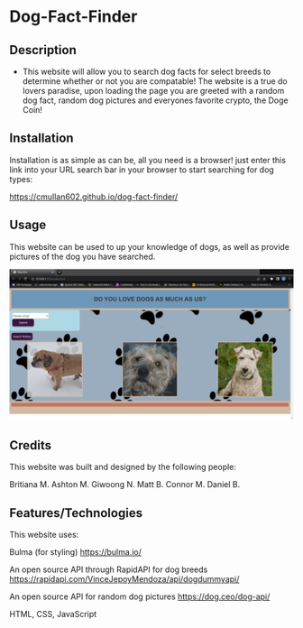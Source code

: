 # Dog-Fact-Finder

## Description

- This website will allow you to search dog facts for select breeds to determine whether or not you are compatable! The website is a true do lovers paradise, upon loading the page you are greeted with a random dog fact, random dog pictures and everyones favorite crypto, the Doge Coin! 

## Installation

Installation is as simple as can be, all you need is a browser! just enter this link into your URL search bar in your browser to start searching for dog types:

https://cmullan602.github.io/dog-fact-finder/

## Usage

This website can be used to up your knowledge of dogs, as well as provide pictures of the dog you have searched.

![Website Preview](/assets/images/Screenshot2022-07-18205352.png?raw=true)

## Credits

This website was built and designed by the following people:

Britiana M.
Ashton M.
Giwoong N.
Matt B.
Connor M.
Daniel B.

## Features/Technologies

This website uses:

Bulma (for styling) https://bulma.io/

An open source API through RapidAPI for dog breeds https://rapidapi.com/VinceJepoyMendoza/api/dogdummyapi/

An open source API for random dog pictures https://dog.ceo/dog-api/


HTML, CSS, JavaScript